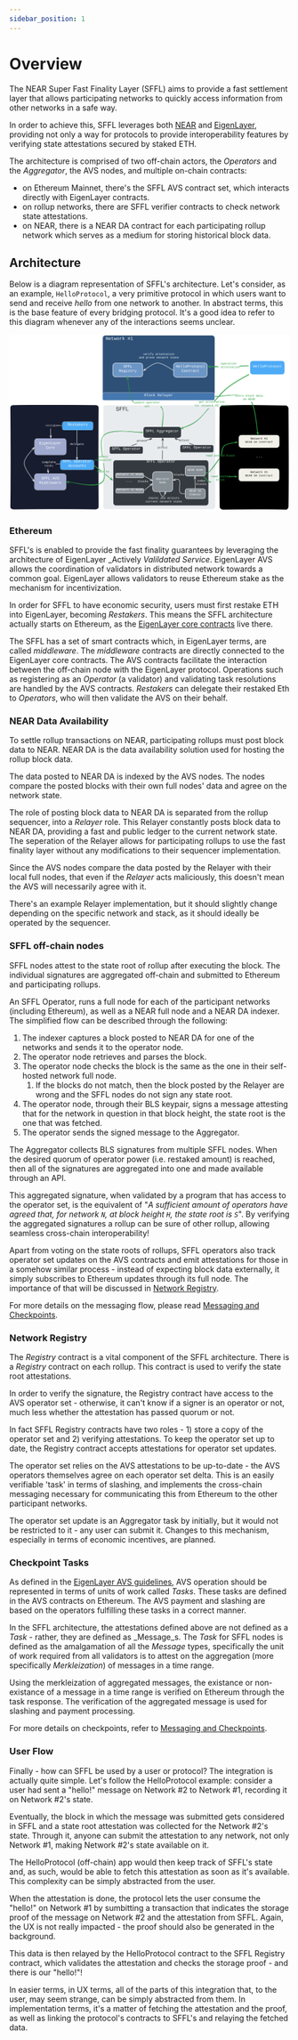 ```yaml
---
sidebar_position: 1
---
```


# Overview

The NEAR Super Fast Finality Layer (SFFL) aims to provide a fast settlement
layer that allows participating networks to quickly access information from
other networks in a safe way.

In order to achieve this, SFFL leverages both [NEAR](https://near.org) and
[EigenLayer](https://www.eigenlayer.xyz), providing not only a way for
protocols to provide interoperability features by verifying state attestations
secured by staked ETH.

The architecture is comprised of two off-chain actors, the _Operators_ and the
_Aggregator_, the AVS nodes, and multiple on-chain contracts:
* on Ethereum Mainnet, there's the SFFL AVS contract set, which interacts
directly with EigenLayer contracts.
* on rollup networks, there are SFFL verifier contracts to check
network state attestations.
* on NEAR, there is a NEAR DA contract for each participating rollup network which
serves as a medium for storing historical block data.

## Architecture

Below is a diagram representation of SFFL's architecture. Let's consider, as an
example, `HelloProtocol`, a very primitive protocol in which users want to send
and receive _hello_ from one network to another. In abstract terms, this is the
base feature of every bridging protocol. It's a good idea to refer to this
diagram whenever any of the interactions seems unclear.

![Full Architecture Overview](./img/full_architecture_overview.excalidraw.svg)

### Ethereum

SFFL's is enabled to provide the fast finality guarantees by leveraging the architecture of
EigenLayer _Actively _Valildated Service_. EigenLayer AVS allows the coordination of validators in
distributed network towards a common goal. EigenLayer allows validators to reuse Ethereum stake as
the mechanism for incentivization.
<!-- TODO: fix the last sentence -->

In order for SFFL to have economic security, users must first restake ETH into EigenLayer, becoming
_Restakers_. This means the SFFL architecture actually starts on Ethereum, as the [EigenLayer core
contracts](https://github.com/Layr-Labs/eigenlayer-contracts/tree/dev/docs) live there.

The SFFL has a set of smart contracts which, in EigenLayer terms, are called _middleware_. The
_middleware_ contracts are directly connected to the EigenLayer core contracts. The AVS contracts
facilitate the interaction between the off-chain node with the EigenLayer protocol. Operations such
as registering as an _Operator_ (a validator) and validating task resolutions are handled by the AVS
contracts. _Restakers_ can delegate their restaked Eth to _Operators_, who will then validate the
AVS on their behalf.

### NEAR Data Availability

To settle rollup transactions on NEAR, participating rollups must post block data to NEAR.
NEAR DA is the data availability solution used for hosting the rollup block data.

The data posted to NEAR DA is indexed by the AVS nodes. The nodes compare the posted blocks with
their own full nodes' data and agree on the network state. 

The role of posting block data to NEAR DA is separated from the rollup sequencer, into a _Relayer_
role. This Relayer constantly posts block data to NEAR DA, providing a fast and public ledger to the current network state. The seperation of the Relayer allows for participating rollups to use the
fast finality layer without any modifications to their sequencer implementation.

Since the AVS nodes compare the data posted by the Relayer with their local full nodes, that even if the _Relayer_ acts maliciously, this doesn't mean the AVS will necessarily agree with it.

There's an example Relayer implementation, but it should slightly change
depending on the specific network and stack, as it should ideally be
operated by the sequencer.

### SFFL off-chain nodes

SFFL nodes attest to the state root of rollup after executing the block. The individual signatures
are aggregated off-chain and submitted to Ethereum and participating rollups.

An SFFL Operator, runs a full node for each of the participant networks (including Ethereum), as
well as a NEAR full node and a NEAR DA indexer. The simplified flow can be described through the
following:

1. The indexer captures a block posted to NEAR DA for one of the networks and sends it to the operator node.
2. The operator node retrieves and parses the block.
3. The operator node checks the block is the same as the one in their
self-hosted network full node.
    1. If the blocks do not match, then the block posted by the Relayer are wrong and the SFFL nodes do not sign any state root.
4. The operator node, through their BLS keypair, signs a message attesting
that for the network in question in that block height, the state root is the
one that was fetched.
5. The operator sends the signed message to the Aggregator.

The Aggregator collects BLS signatures from multiple SFFL nodes. When
the desired quorum of operator power (i.e. restaked amount) is reached, then
all of the signatures are aggregated into one and made available through an
API.

This aggregated signature, when validated by a program that has access to the
operator set, is the equivalent of "_A sufficient amount of operators have agreed
that, for network `N`, at block height `H`, the state root is `S`_". By verifying the aggregated signatures a rollup can be sure of other rollup, allowing seamless cross-chain interoperability!

Apart from voting on the state roots of rollups, SFFL operators also track operator set updates on
the AVS contracts and emit attestations for those in a somehow similar process - instead of
expecting block data externally, it simply subscribes to Ethereum updates through its
full node. The importance of that will be discussed in
[Network Registry](#network-registry).

For more details on the messaging flow, please read
[Messaging and Checkpoints](./messaging_and_checkpoints.md).

### Network Registry

The _Registry_ contract is a vital component of the SFFL architecture. There is a _Registry_
contract on each rollup. This contract is used to verify the state root attestations.

In order to verify the signature, the Registry contract have access to the AVS operator
set - otherwise, it can't know if a signer is an operator or not, much less
whether the attestation has passed quorum or not.

In fact SFFL Registry contracts have two roles - 1) store a copy of the
operator set and 2) verifying attestations. To keep the operator set
up to date, the Registry contract accepts attestations for operator set updates.

The operator set relies on the AVS attestations to be
up-to-date - the AVS operators themselves agree on each operator set delta.
This is an easily verifiable 'task' in terms of slashing, and implements the
cross-chain messaging necessary for communicating this from Ethereum to the
other participant networks.

The operator set update is an Aggregator task by initially, but it would not be restricted to it -
any user can submit it. Changes to this mechanism, especially in terms of economic incentives, are
planned.

### Checkpoint Tasks

As defined in the [EigenLayer AVS guidelines](https://docs.eigenlayer.xyz/eigenlayer/avs-guides/first-steps-towards-designing-an-avs), AVS operation should be represented in terms of units of work called _Tasks_. These tasks are defined in the AVS contracts on Ethereum. The AVS payment and slashing are based on the operators fulfilling these tasks in a correct manner.

In the SFFL architecture, the attestations defined above are not defined as a _Task_ - rather, they
are defined as _Message_s. The _Task_ for SFFL nodes is defined as the amalgamation of all the
_Message_ types, specifically the unit of work required from all validators is to attest on the
aggregation (more specifically _Merkleization_) of messages in a time range.

Using the merkleization of aggregated messages, the existance or non-existance of a message in a
time range is verified on Ethereum through the task response. The verification of the aggregated
message is used for slashing and payment processing.

For more details on checkpoints, refer to
[Messaging and Checkpoints](./messaging_and_checkpoints.md).

### User Flow

Finally - how can SFFL be used by a user or protocol? The integration is
actually quite simple. Let's follow the HelloProtocol example: consider a user
had sent a "hello!" message on Network #2 to Network #1, recording it on
Network #2's state.

Eventually, the block in which the message was submitted gets considered in
SFFL and a state root attestation was collected for the Network #2's state.
Through it, anyone can submit the attestation to any network, not only Network
#1, making Network #2's state available on it.

The HelloProtocol (off-chain) app would then keep track of SFFL's state and,
as such, would be able to fetch this attestation as soon as it's available.
This complexity can be simply abstracted from the user.

When the attestation is done, the protocol lets the user consume the "hello!"
on Network #1 by sumbitting a transaction that indicates the storage proof
of the message on Network #2 and the attestation from SFFL. Again, the UX is
not really impacted - the proof should also be generated in the background.

This data is then relayed by the HelloProtocol contract to the SFFL Registry
contract, which validates the attestation and checks the storage proof - and
there is our "hello!"!

In easier terms, in UX terms, all of the parts of this integration that, to
the user, may seem strange, can be simply abstracted from them. In
implementation terms, it's a matter of fetching the attestation and the proof,
as well as linking the protocol's contracts to SFFL's and relaying the fetched
data.
